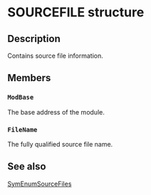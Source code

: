 # SOURCEFILE structure

## Description

Contains source file information.

## Members

### `ModBase`

The base address of the module.

### `FileName`

The fully qualified source file name.

## See also

[SymEnumSourceFiles](https://learn.microsoft.com/windows/desktop/api/dbghelp/nf-dbghelp-symenumsourcefiles)